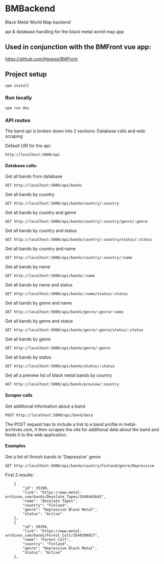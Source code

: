 # BMBackend
Black Metal World Map backend

api & database handling for the black metal world map app

## Used in conjunction with the BMFront vue app:

https://github.com/Hexexe/BMFront

## Project setup
```
npm install
```

### Run locally
```
npm run dev
```

### API routes
The band api is broken down into 2 sections: Database calls and web scraping

Default URI for the api:
```
http://localhost:5000/api
```

#### Database calls:

Get all bands from database
```
GET http://localhost:5000/api/bands
```

Get all bands by country
```
GET http://localhost:5000/api/bands/country/:country
```

Get all bands by country and genre
```
GET http://localhost:5000/api/bands/country/:country/genre/:genre
```

Get all bands by country and status
```
GET http://localhost:5000/api/bands/country/:country/status/:status
```

Get all bands by country and name
```
GET http://localhost:5000/api/bands/country/:country/:name
```

Get all bands by name
```
GET http://localhost:5000/api/bands/:name
```

Get all bands by name and status
```
GET http://localhost:5000/api/bands/:name/status/:status
```

Get all bands by genre and name
```
GET http://localhost:5000/api/bands/genre/:genre/:name
```

Get all bands by genre and status
```
GET http://localhost:5000/api/bands/genre/:genre/status/:status
```

Get all bands by genre
```
GET http://localhost:5000/api/bands/genre/:genre
```

Get all bands by status
```
GET http://localhost:5000/api/bands/status/:status
```

Get all a preview list of black metal bands by country
```
GET http://localhost:5000/api/bands/preview/:country
```

#### Scraper calls

Get additional information about a band
```
POST http://localhost:5000/api/band/data
```
The POST request has to include a link to a band profile in metal-archives.com, it then scrapes the site for additional
data about the band and feeds it to the web application.

#### Examples

Get a list of finnish bands in 'Depressive' genre
```
GET http://localhost:5000/api/bands/country/Finland/genre/Depressive
```

First 2 results:
```
    {
        "id": 35399,
        "link": "https://www.metal-archives.com/bands/Desolate_Tapes/3540443642",
        "name": "Desolate Tapes",
        "country": "Finland",
        "genre": "Depressive Black Metal",
        "status": "Active"
    },
    {
        "id": 50356,
        "link": "https://www.metal-archives.com/bands/Forest_Cult/3540398017",
        "name": "Forest Cult",
        "country": "Finland",
        "genre": "Depressive Black Metal",
        "status": "Active"
    },
```


